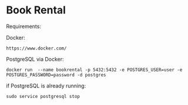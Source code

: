 # Book Rental

Requirements:

Docker:

```https://www.docker.com/```

PostgreSQL via Docker:
```
docker run  --name bookrental -p 5432:5432 -e POSTGRES_USER=user -e POSTGRES_PASSWORD=password -d postgres
```

if PostgreSQL is already running:
```
sudo service postgresql stop

```




